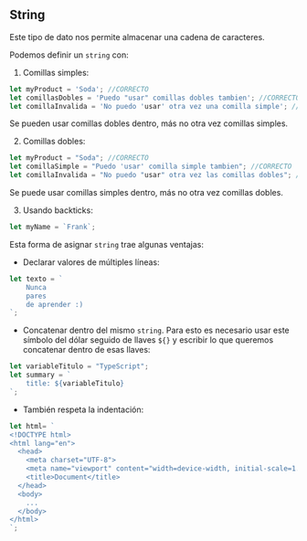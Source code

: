 ## String

Este tipo de dato nos permite almacenar una cadena de caracteres.

Podemos definir un  `string`  con:

1.  Comillas simples:

```ts
let myProduct = 'Soda'; //CORRECTO
let comillasDobles = 'Puedo "usar" comillas dobles tambien'; //CORRECTO
let comillaInvalida = 'No puedo 'usar' otra vez una comilla simple'; //INCORRECTO

```

Se pueden usar comillas dobles dentro, más no otra vez comillas simples.

2.  Comillas dobles:

```ts
let myProduct = "Soda"; //CORRECTO
let comillaSimple = "Puedo 'usar' comilla simple tambien"; //CORRECTO
let comillaInvalida = "No puedo "usar" otra vez las comillas dobles"; //INCORRECTO

```

Se puede usar comillas simples dentro, más no otra vez comillas dobles.

3.  Usando backticks:

```ts
let myName = `Frank`;

```

Esta forma de asignar  `string`  trae algunas ventajas:

-   Declarar valores de múltiples líneas:

```ts
let texto = `
    Nunca
    pares
    de aprender :)
`;

```

-   Concatenar dentro del mismo  `string`. Para esto es necesario usar este símbolo del dólar seguido de llaves  `${}`  y escribir lo que queremos concatenar dentro de esas llaves:

```ts
let variableTitulo = "TypeScript";
let summary = `
    title: ${variableTitulo}
`;

```

-   También respeta la indentación:

```ts
let html= `
<!DOCTYPE html>
<html lang="en">
  <head>
    <meta charset="UTF-8">
    <meta name="viewport" content="width=device-width, initial-scale=1.0">
    <title>Document</title>
  </head>
  <body>
    ...
  </body>
</html>
`;
```